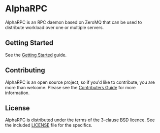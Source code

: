 # AlphaRPC

AlphaRPC is an RPC daemon based on ZeroMQ that can be used to distribute
workload over one or multiple servers.

## Getting Started

See the [Getting Started](doc/getting-started.md) guide.

## Contributing

AlphaRPC is an open source project, so if you'd like to contribute, you are
more than welcome. Please see the [Contributers Guide](doc/CONTRIBUTING.md) for
more information.

## License

AlphaRPC is distributed under the terms of the 3-clause BSD licence. See
the included [LICENSE](LICENSE) file for the specifics.
